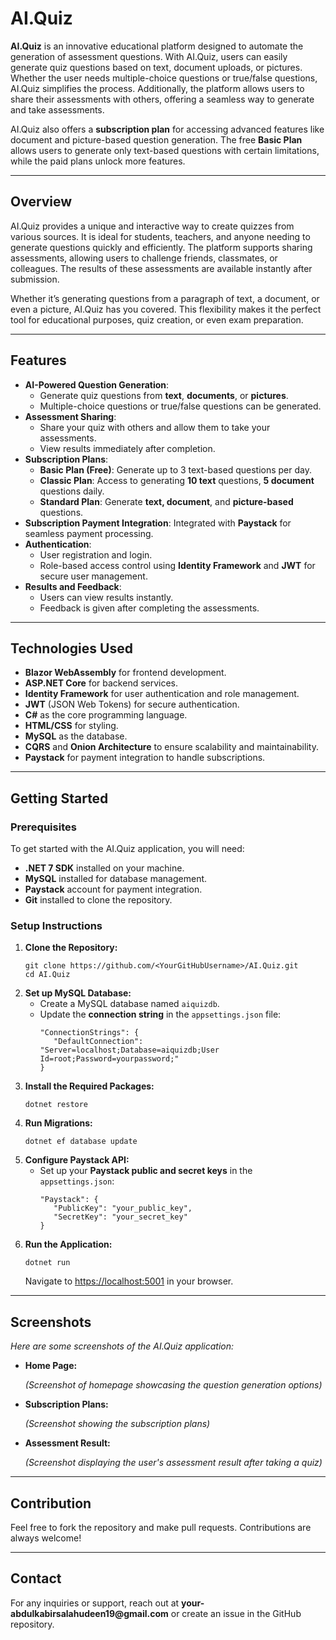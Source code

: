 <h1>AI.Quiz</h1>

<p><strong>AI.Quiz</strong> is an innovative educational platform designed to automate the generation of assessment questions. With AI.Quiz, users can easily generate quiz questions based on text, document uploads, or pictures. Whether the user needs multiple-choice questions or true/false questions, AI.Quiz simplifies the process. Additionally, the platform allows users to share their assessments with others, offering a seamless way to generate and take assessments.</p>

<p>AI.Quiz also offers a <strong>subscription plan</strong> for accessing advanced features like document and picture-based question generation. The free <strong>Basic Plan</strong> allows users to generate only text-based questions with certain limitations, while the paid plans unlock more features.</p>

<hr>

<h2>Overview</h2>

<p>AI.Quiz provides a unique and interactive way to create quizzes from various sources. It is ideal for students, teachers, and anyone needing to generate questions quickly and efficiently. The platform supports sharing assessments, allowing users to challenge friends, classmates, or colleagues. The results of these assessments are available instantly after submission.</p>

<p>Whether it’s generating questions from a paragraph of text, a document, or even a picture, AI.Quiz has you covered. This flexibility makes it the perfect tool for educational purposes, quiz creation, or even exam preparation.</p>

<hr>

<h2>Features</h2>

<ul>
  <li><strong>AI-Powered Question Generation</strong>:
    <ul>
      <li>Generate quiz questions from <strong>text</strong>, <strong>documents</strong>, or <strong>pictures</strong>.</li>
      <li>Multiple-choice questions or true/false questions can be generated.</li>
    </ul>
  </li>
  <li><strong>Assessment Sharing</strong>:
    <ul>
      <li>Share your quiz with others and allow them to take your assessments.</li>
      <li>View results immediately after completion.</li>
    </ul>
  </li>
  <li><strong>Subscription Plans</strong>:
    <ul>
      <li><strong>Basic Plan (Free)</strong>: Generate up to 3 text-based questions per day.</li>
      <li><strong>Classic Plan</strong>: Access to generating <strong>10 text</strong> questions, <strong>5 document</strong> questions daily.</li>
      <li><strong>Standard Plan</strong>: Generate <strong>text, document</strong>, and <strong>picture-based</strong> questions.</li>
    </ul>
  </li>
  <li><strong>Subscription Payment Integration</strong>: Integrated with <strong>Paystack</strong> for seamless payment processing.</li>
  <li><strong>Authentication</strong>:
    <ul>
      <li>User registration and login.</li>
      <li>Role-based access control using <strong>Identity Framework</strong> and <strong>JWT</strong> for secure user management.</li>
    </ul>
  </li>
  <li><strong>Results and Feedback</strong>:
    <ul>
      <li>Users can view results instantly.</li>
      <li>Feedback is given after completing the assessments.</li>
    </ul>
  </li>
</ul>

<hr>

<h2>Technologies Used</h2>

<ul>
  <li><strong>Blazor WebAssembly</strong> for frontend development.</li>
  <li><strong>ASP.NET Core</strong> for backend services.</li>
  <li><strong>Identity Framework</strong> for user authentication and role management.</li>
  <li><strong>JWT</strong> (JSON Web Tokens) for secure authentication.</li>
  <li><strong>C#</strong> as the core programming language.</li>
  <li><strong>HTML/CSS</strong> for styling.</li>
  <li><strong>MySQL</strong> as the database.</li>
  <li><strong>CQRS</strong> and <strong>Onion Architecture</strong> to ensure scalability and maintainability.</li>
  <li><strong>Paystack</strong> for payment integration to handle subscriptions.</li>
</ul>

<hr>

<h2>Getting Started</h2>

<h3>Prerequisites</h3>

<p>To get started with the AI.Quiz application, you will need:</p>

<ul>
  <li><strong>.NET 7 SDK</strong> installed on your machine.</li>
  <li><strong>MySQL</strong> installed for database management.</li>
  <li><strong>Paystack</strong> account for payment integration.</li>
  <li><strong>Git</strong> installed to clone the repository.</li>
</ul>

<h3>Setup Instructions</h3>

<ol>
  <li><strong>Clone the Repository:</strong>
    <pre><code>git clone https://github.com/&lt;YourGitHubUsername&gt;/AI.Quiz.git
cd AI.Quiz
</code></pre>
  </li>
  <li><strong>Set up MySQL Database:</strong>
    <ul>
      <li>Create a MySQL database named <code>aiquizdb</code>.</li>
      <li>Update the <strong>connection string</strong> in the <code>appsettings.json</code> file:
        <pre><code>"ConnectionStrings": {
   "DefaultConnection": "Server=localhost;Database=aiquizdb;User Id=root;Password=yourpassword;"
}
</code></pre>
      </li>
    </ul>
  </li>
  <li><strong>Install the Required Packages:</strong>
    <pre><code>dotnet restore</code></pre>
  </li>
  <li><strong>Run Migrations:</strong>
    <pre><code>dotnet ef database update</code></pre>
  </li>
  <li><strong>Configure Paystack API:</strong>
    <ul>
      <li>Set up your <strong>Paystack public and secret keys</strong> in the <code>appsettings.json</code>:
        <pre><code>"Paystack": {
   "PublicKey": "your_public_key",
   "SecretKey": "your_secret_key"
}</code></pre>
      </li>
    </ul>
  </li>
  <li><strong>Run the Application:</strong>
    <pre><code>dotnet run</code></pre>
    <p>Navigate to <a href="https://localhost:5001">https://localhost:5001</a> in your browser.</p>
  </li>
</ol>

<hr>

<h2>Screenshots</h2>

<p><em>Here are some screenshots of the AI.Quiz application:</em></p>

<ul>
  <li><strong>Home Page:</strong>
    <p><em>(Screenshot of homepage showcasing the question generation options)</em></p>
  </li>
  <li><strong>Subscription Plans:</strong>
    <p><em>(Screenshot showing the subscription plans)</em></p>
  </li>
  <li><strong>Assessment Result:</strong>
    <p><em>(Screenshot displaying the user's assessment result after taking a quiz)</em></p>
  </li>
</ul>

<hr>

<h2>Contribution</h2>

<p>Feel free to fork the repository and make pull requests. Contributions are always welcome!</p>

<hr>

<h2>Contact</h2>

<p>For any inquiries or support, reach out at <strong>your-abdulkabirsalahudeen19@gmail.com</strong> or create an issue in the GitHub repository.</p>


